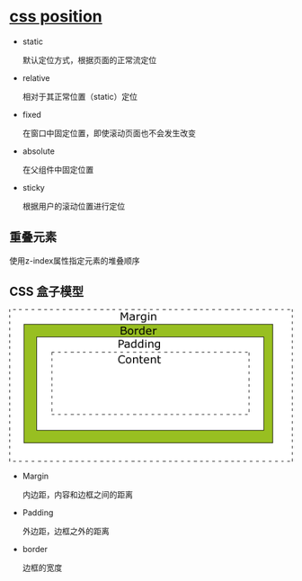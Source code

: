 # [css position](https://www.w3school.com.cn/css/css_positioning.asp)

- static

  默认定位方式，根据页面的正常流定位

- relative

  相对于其正常位置（static）定位

- fixed

  在窗口中固定位置，即使滚动页面也不会发生改变

- absolute

  在父组件中固定位置

- sticky

  根据用户的滚动位置进行定位

## 重叠元素

使用z-index属性指定元素的堆叠顺序

## CSS 盒子模型

![pic1](.\pic1.gif)

- Margin

  内边距，内容和边框之间的距离

- Padding

  外边距，边框之外的距离

- border

  边框的宽度